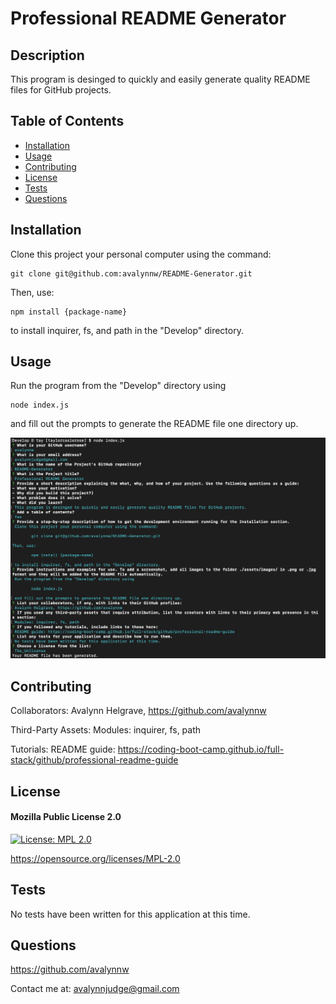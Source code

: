 # Professional README Generator

## Description

This program is desinged to quickly and easily generate quality README files for GitHub projects.

## Table of Contents

- [Installation](#installation)
- [Usage](#usage)
- [Contributing](#contributing)
- [License](#license)
- [Tests](#tests)
- [Questions](#questions)

## Installation

Clone this project your personal computer using the command: 

	git clone git@github.com:avalynnw/README-Generator.git 

Then, use: 

	npm install {package-name}

 to install inquirer, fs, and path in the "Develop" directory.

## Usage

Run the program from the "Develop" directory using 

	node index.js

 and fill out the prompts to generate the README file one directory up.

![console_screenshot.png](./Develop/assets/images/console_screenshot.png)

## Contributing

Collaborators: Avalynn Helgrave, https://github.com/avalynnw

Third-Party Assets: Modules: inquirer, fs, path

Tutorials: README guide: https://coding-boot-camp.github.io/full-stack/github/professional-readme-guide

## License

#### Mozilla Public License 2.0

[![License: MPL 2.0](https://img.shields.io/badge/License-MPL_2.0-brightgreen.svg)](https://opensource.org/licenses/MPL-2.0)

https://opensource.org/licenses/MPL-2.0

## Tests

No tests have been written for this application at this time.

## Questions

https://github.com/avalynnw

 Contact me at: avalynnjudge@gmail.com